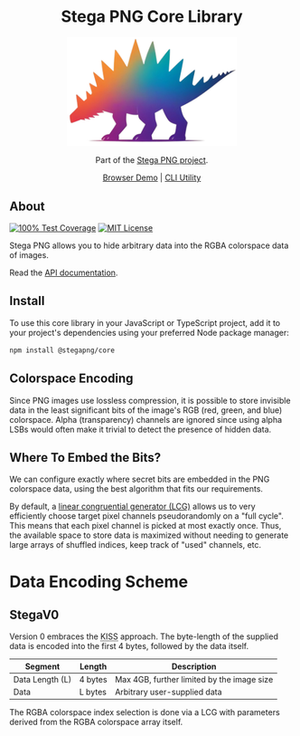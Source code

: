 <h1 align="center">Stega PNG Core Library</h1>

<p align="center">
  <a href="https://stegapng.netlify.app/">
    <img src="https://github.com/jchook/stega/blob/main/packages/web/public/stega-nobg.png?raw=true" width="300" />
  </a>
</p>

<p align="center">
  Part of the <a href="https://github.com/jchook/stega">Stega PNG project</a>.
</p>

<p align="center">
  <a href="https://stegapng.netlify.app/">Browser Demo</a> |
  <a href="https://github.com/jchook/stega/blob/main/packages/cli">CLI Utility</a>
</p>


About
-----

<p>
  <a href="#"><img src="https://img.shields.io/badge/test%20coverage-100%25-brightgreen" title="100% Test Coverage" /></a>
  <a href="#"><img src="https://img.shields.io/badge/license-MIT-brightgreen" title="MIT License" /></a>
</p>


Stega PNG allows you to hide arbitrary data into the RGBA colorspace data of images.

Read the [API documentation](./docs/README.md).


Install
-------

To use this core library in your JavaScript or TypeScript project, add it to your project's dependencies using your preferred Node package manager:

```sh
npm install @stegapng/core
```


Colorspace Encoding
-------------------

Since PNG images use lossless compression, it is possible to store invisible data in the least significant bits of the image's RGB (red, green, and blue) colorspace. Alpha (transparency) channels are ignored since using alpha LSBs would often make it trivial to detect the presence of hidden data.


Where To Embed the Bits?
------------------------

We can configure exactly where secret bits are embedded in the PNG colorspace data, using the best algorithm that fits our requirements.

By default, a [linear congruential generator (LCG)](https://en.wikipedia.org/wiki/Linear_congruential_generator) allows us to very efficiently choose target pixel channels pseudorandomly on a "full cycle". This means that each pixel channel is picked at most exactly once. Thus, the available space to store data is maximized without needing to generate large arrays of shuffled indices, keep track of "used" channels, etc.


Data Encoding Scheme
====================

StegaV0
-------

Version 0 embraces the <abbr title="Keep it simple stupid">KISS</abbr> approach. The byte-length of the supplied data is encoded into the first 4 bytes, followed by the data itself.

| Segment         | Length  | Description                                |
|-----------------|---------|--------------------------------------------|
| Data Length (L) | 4 bytes | Max 4GB, further limited by the image size |
| Data            | L bytes | Arbitrary user-supplied data               |

The RGBA colorspace index selection is done via a LCG with parameters derived from the RGBA colorspace array itself.


